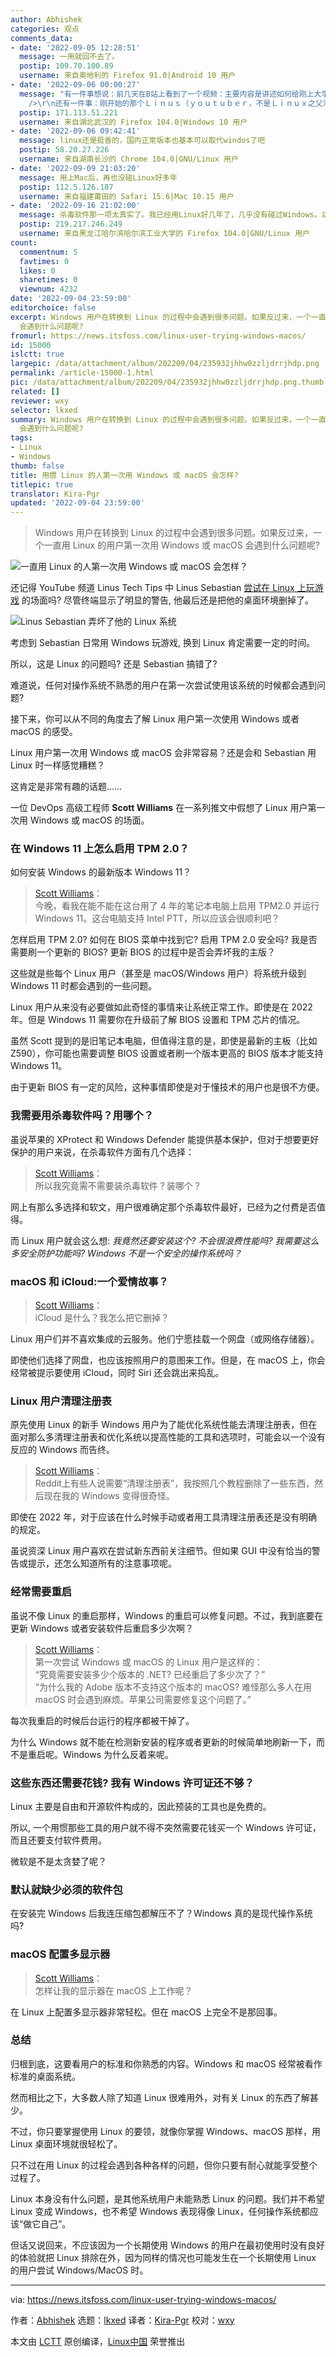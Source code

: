 ```yaml
---
author: Abhishek
categories: 观点
comments_data:
- date: '2022-09-05 12:28:51'
  message: 一用就回不去了。
  postip: 109.70.100.89
  username: 来自奥地利的 Firefox 91.0|Android 10 用户
- date: '2022-09-06 00:00:27'
  message: "有一件事想说：前几天在B站上看到了一个视频：主要内容是讲述如何给刚上大学的大学生挑选电脑：其中绝大多数都是推荐Windows系统的PC，最犀利的一句话是：如果你还在Windows和mac之间犹豫，那就说明你不需要mac。但是这也说明了软件生态的重要性。在国外可能GNU+Linux能非常火热，但是在国内的教育工具普遍还是依赖Windows的情况下，使用Linux作为日常的操作系统还是十分困难的。<br
    />\r\n还有一件事：刚开始的那个Ｌｉｎｕｓ（ｙｏｕｔｕｂｅｒ，不是Ｌｉｎｕｘ之父），在Ｂ站有专门的账号，如果视频链接改为Ｂ站有可能会更好。<br />\r\n我发这条评论并非"
  postip: 171.113.51.221
  username: 来自湖北武汉的 Firefox 104.0|Windows 10 用户
- date: '2022-09-06 09:42:41'
  message: linux还是挺香的，国内正常版本也基本可以取代windos了吧
  postip: 58.20.27.226
  username: 来自湖南长沙的 Chrome 104.0|GNU/Linux 用户
- date: '2022-09-09 21:03:20'
  message: 用上Mac后，再也没碰Linux好多年
  postip: 112.5.126.187
  username: 来自福建莆田的 Safari 15.6|Mac 10.15 用户
- date: '2022-09-16 21:02:00'
  message: 杀毒软件那一项太真实了。我已经用Linux好几年了，几乎没有碰过Windows。以我自己的视角来看，Linux发行版可以定制得非常轻量，遇到问题自己去解决还能学习到很多东西。超赞！
  postip: 219.217.246.249
  username: 来自黑龙江哈尔滨哈尔滨工业大学的 Firefox 104.0|GNU/Linux 用户
count:
  commentnum: 5
  favtimes: 0
  likes: 0
  sharetimes: 0
  viewnum: 4232
date: '2022-09-04 23:59:00'
editorchoice: false
excerpt: Windows 用户在转换到 Linux 的过程中会遇到很多问题。如果反过来，一个一直用 Linux 的用户第一次用 Windows 或 macOS
  会遇到什么问题呢?
fromurl: https://news.itsfoss.com/linux-user-trying-windows-macos/
id: 15000
islctt: true
largepic: /data/attachment/album/202209/04/235932jhhw0zzljdrrjhdp.png
permalink: /article-15000-1.html
pic: /data/attachment/album/202209/04/235932jhhw0zzljdrrjhdp.png.thumb.jpg
related: []
reviewer: wxy
selector: lkxed
summary: Windows 用户在转换到 Linux 的过程中会遇到很多问题。如果反过来，一个一直用 Linux 的用户第一次用 Windows 或 macOS
  会遇到什么问题呢?
tags:
- Linux
- Windows
thumb: false
title: 用惯 Linux 的人第一次用 Windows 或 macOS 会怎样?
titlepic: true
translator: Kira-Pgr
updated: '2022-09-04 23:59:00'
---
```



> 
> Windows 用户在转换到 Linux 的过程中会遇到很多问题。如果反过来，一个一直用 Linux 的用户第一次用 Windows 或 macOS 会遇到什么问题呢?
> 
> 
> 


![一直用 Linux 的人第一次用 Windows 或 macOS 会怎样？](/data/attachment/album/202209/04/235932jhhw0zzljdrrjhdp.png)


还记得 YouTube 频道 Linus Tech Tips 中 Linus Sebastian [尝试在 Linux 上玩游戏](https://www.youtube.com/watch?v=0506yDSgU7M&t=788s) 的场面吗? 尽管终端显示了明显的警告, 他最后还是把他的桌面环境删掉了。


![Linus Sebastian 弄坏了他的 Linux 系统](/data/attachment/album/202209/05/000004ppvzdk7vp3bwebrd.jpg)


考虑到 Sebastian 日常用 Windows 玩游戏, 换到 Linux 肯定需要一定的时间。


所以，这是 Linux 的问题吗? 还是 Sebastian 搞错了?


难道说，任何对操作系统不熟悉的用户在第一次尝试使用该系统的时候都会遇到问题?


接下来，你可以从不同的角度去了解 Linux 用户第一次使用 Windows 或者 macOS 的感受。


Linux 用户第一次用 Windows 或 macOS 会非常容易？还是会和 Sebastian 用 Linux 时一样感觉糟糕？


这肯定是非常有趣的话题……


一位 DevOps 高级工程师 **Scott Williams** 在一系列推文中假想了 Linux 用户第一次用 Windows 或 macOS 的场面。


### 在 Windows 11 上怎么启用 TPM 2.0？


如何安装 Windows 的最新版本 Windows 11？



> 
> [Scott Williams](https://twitter.com/vwbusguy/status/1463543535630569473)：  
> 今晚，看我在能不能在这台用了 4 年的笔记本电脑上启用 TPM2.0 并运行 Windows 11。这台电脑支持 Intel PTT，所以应该会很顺利吧？
> 
> 
> 


怎样启用 TPM 2.0? 如何在 BIOS 菜单中找到它? 启用 TPM 2.0 安全吗? 我是否需要刷一个更新的 BIOS? 更新 BIOS 的过程中是否会弄坏我的主版？


这些就是些每个 Linux 用户（甚至是 macOS/Windows 用户）将系统升级到 Windows 11 时都会遇到的一些问题。


Linux 用户从来没有必要做如此奇怪的事情来让系统正常工作。即使是在 2022 年。但是 Windows 11 需要你在升级前了解 BIOS 设置和 TPM 芯片的情况。


虽然 Scott 提到的是旧笔记本电脑，但值得注意的是，即使是最新的主板（比如 Z590），你可能也需要调整 BIOS 设置或者刷一个版本更高的 BIOS 版本才能支持 Windows 11。


由于更新 BIOS 有一定的风险，这种事情即使是对于懂技术的用户也是很不方便。


### 我需要用杀毒软件吗？用哪个？


虽说苹果的 XProtect 和 Windows Defender 能提供基本保护，但对于想要更好保护的用户来说，在杀毒软件方面有几个选择：



> 
> [Scott Williams](https://twitter.com/vwbusguy/status/1463556939728572419)：  
> 所以我究竟需不需要装杀毒软件？装哪个？
> 
> 
> 


网上有那么多选择和软文，用户很难确定那个杀毒软件最好，已经为之付费是否值得。


而 Linux 用户就会这么想: *我竟然还要安装这个? 不会很浪费性能吗? 我需要这么多安全防护功能吗? Windows 不是一个安全的操作系统吗？*


### macOS 和 iCloud:一个爱情故事？



> 
> [Scott Williams](https://twitter.com/vwbusguy/status/1463579003504136192)：  
> iCloud 是什么？我怎么把它删掉？
> 
> 
> 


Linux 用户们并不喜欢集成的云服务。他们宁愿挂载一个网盘（或网络存储器）。


即使他们选择了网盘，也应该按照用户的意图来工作。但是，在 macOS 上，你会经常被提示要使用 iCloud，同时 Siri 还会跳出来捣乱。


### Linux 用户清理注册表


原先使用 Linux 的新手 Windows 用户为了能优化系统性能去清理注册表，但在面对那么多清理注册表和优化系统以提高性能的工具和选项时，可能会以一个没有反应的 Windows 而告终。



> 
> [Scott Williams](https://twitter.com/vwbusguy/status/1463595769051549697)：  
> Reddit上有些人说需要“清理注册表”，我按照几个教程删除了一些东西，然后现在我的 Windows 变得很奇怪。
> 
> 
> 


即使在 2022 年，对于应该在什么时候手动或者用工具清理注册表还是没有明确的规定。


虽说资深 Linux 用户喜欢在尝试新东西前关注细节。但如果 GUI 中没有恰当的警告或提示，还怎么知道所有的注意事项呢。


### 经常需要重启


虽说不像 Linux 的重启那样，Windows 的重启可以修复问题。不过，我到底要在更新 Windows 或者安装软件后重启多少次啊？



> 
> [Scott Williams](https://twitter.com/vwbusguy/status/1463538368956887043)：  
> 第一次尝试 Windows 或 macOS 的 Linux 用户是这样的：  
> “究竟需要安装多少个版本的 .NET? 已经重启了多少次了？”  
> “为什么我的 Adobe 版本不支持这个版本的 macOS? 难怪那么多人在用 macOS 时会遇到麻烦。苹果公司需要修复这个问题了。”
> 
> 
> 


每次我重启的时候后台运行的程序都被干掉了。


为什么 Windows 就不能在检测新安装的程序或者更新的时候简单地刷新一下，而不是重启呢。Windows 为什么反着来呢。


### 这些东西还需要花钱? 我有 Windows 许可证还不够？


Linux 主要是自由和开源软件构成的，因此预装的工具也是免费的。


所以, 一个用惯那些工具的用户就不得不突然需要花钱买一个 Windows 许可证，而且还要支付软件费用。


微软是不是太贪婪了呢？


### 默认就缺少必须的软件包


在安装完 Windows 后我连压缩包都解压不了？Windows 真的是现代操作系统吗?


### macOS 配置多显示器



> 
> [Scott Williams](https://twitter.com/vwbusguy/status/1463606807906029570)：  
> 怎样让我的显示器在 macOS 上工作呢？
> 
> 
> 


在 Linux 上配置多显示器非常轻松。但在 macOS 上完全不是那回事。


### 总结


归根到底，这要看用户的标准和你熟悉的内容。Windows 和 macOS 经常被看作标准的桌面系统。


然而相比之下，大多数人除了知道 Linux 很难用外，对有关 Linux 的东西了解甚少。


不过，你只要掌握使用 Linux 的要领，就像你掌握 Windows、macOS 那样，用 Linux 桌面环境就很轻松了。


只不过在用 Linux 的过程会遇到各种各样的问题，但你只要有耐心就能享受整个过程了。


Linux 本身没有什么问题，是其他系统用户未能熟悉 Linux 的问题。我们并不希望 Linux 变成 Windows，也不希望 Windows 表现得像 Linux，任何操作系统都应该“做它自己”。


但话又说回来，不应该因为一个长期使用 Windows 的用户在最初使用时没有良好的体验就把 Linux 排除在外，因为同样的情况也可能发生在一个长期使用 Linux 的用户尝试 Windows/MacOS 时。




---


via: <https://news.itsfoss.com/linux-user-trying-windows-macos/>


作者：[Abhishek](https://news.itsfoss.com/author/abhishek/) 选题：[lkxed](https://github.com/lkxed) 译者：[Kira-Pgr](https://github.com/Kira-Pgr) 校对：[wxy](https://github.com/wxy)


本文由 [LCTT](https://github.com/LCTT/TranslateProject) 原创编译，[Linux中国](https://linux.cn/) 荣誉推出